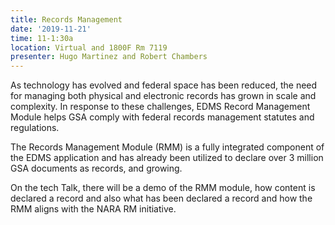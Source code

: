 ```yaml
---
title: Records Management
date: '2019-11-21'
time: 11-1:30a
location: Virtual and 1800F Rm 7119
presenter: Hugo Martinez and Robert Chambers
---
```


As technology has evolved and federal space has been reduced, the need for managing both physical and electronic records has grown in scale and complexity. In response to these challenges, EDMS Record Management Module helps GSA  comply with federal records management statutes and regulations.

The Records Management Module (RMM) is a fully integrated component of the EDMS application and has already been utilized to declare over 3 million GSA documents as records, and growing.

On the tech Talk, there will be a demo of the RMM module, how content is declared a record and also what has been declared a record and how the RMM aligns with the NARA RM initiative.

